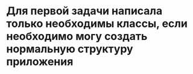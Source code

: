 # Для первой задачи написала только необходимы классы, если необходимо могу создать нормальную структуру приложения